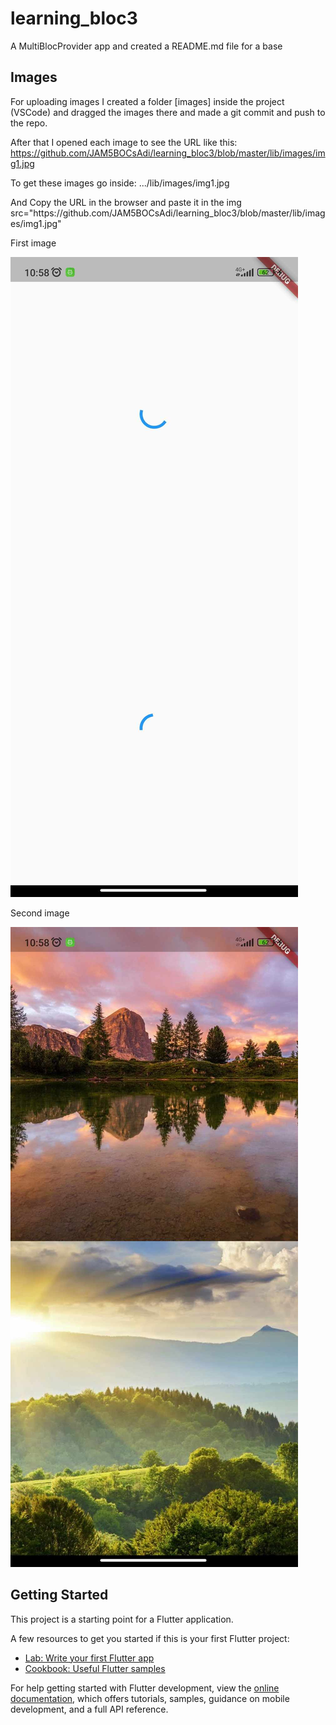 <h1>learning_bloc3</h1>

<p>A MultiBlocProvider app and created a README.md file for a base</p>

<h2>Images</h2>
<p>For uploading images I created a folder [images] inside the project (VSCode) and dragged the images there and made a git commit and push to the repo.</p>

<p>After that I opened each image to see the URL like this: <a href ="https://github.com/JAM5BOCsAdi/learning_bloc3/blob/master/lib/images/img1.jpg">https://github.com/JAM5BOCsAdi/learning_bloc3/blob/master/lib/images/img1.jpg</a></p>

<p>To get these images go inside: .../lib/images/img1.jpg</p>
<p>And Copy the URL in the browser and paste it in the <span>img src="https://github.com/JAM5BOCsAdi/learning_bloc3/blob/master/lib/images/img1.jpg"</span>

<p>First image</p>
<img src="https://github.com/JAM5BOCsAdi/learning_bloc3/blob/master/lib/images/img1.jpg" alt="Preview of Image 1">

<p>Second image</p>
<img src="https://github.com/JAM5BOCsAdi/learning_bloc3/blob/master/lib/images/img2.jpg" alt="Preview of Image 2">

<h2>Getting Started</h2>

<p>This project is a starting point for a Flutter application.</p>

<p>A few resources to get you started if this is your first Flutter project:</p>

<ul>
  <li><a href="https://docs.flutter.dev/get-started/codelab">Lab: Write your first Flutter app</a></li>
  <li><a href="https://docs.flutter.dev/cookbook">Cookbook: Useful Flutter samples</a></li>
</ul>

<p>For help getting started with Flutter development, view the <a href="https://docs.flutter.dev/">online documentation</a>, which offers tutorials, samples, guidance on mobile development, and a full API reference.</p>
